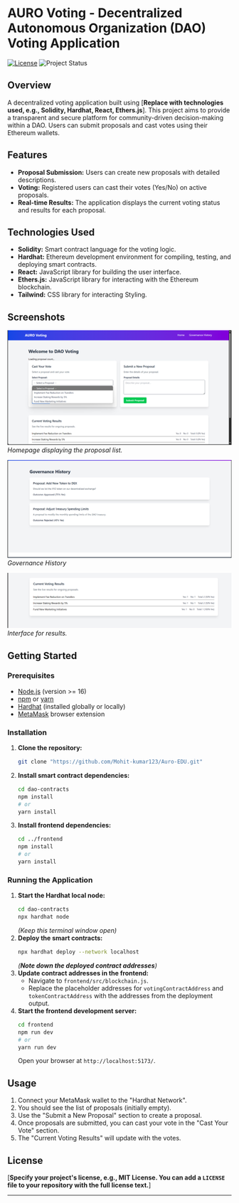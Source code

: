 # AURO Voting - Decentralized Autonomous Organization (DAO) Voting Application

[![License](https://img.shields.io/badge/License-MIT-yellow.svg)](https://opensource.org/licenses/MIT)
![Project Status](https://img.shields.io/badge/Status-Development-yellow)

## Overview

A decentralized voting application built using [**Replace with technologies used, e.g., Solidity, Hardhat, React, Ethers.js**]. This project aims to provide a transparent and secure platform for community-driven decision-making within a DAO. Users can submit proposals and cast votes using their Ethereum wallets.

## Features

* **Proposal Submission:** Users can create new proposals with detailed descriptions.
* **Voting:** Registered users can cast their votes (Yes/No) on active proposals.
* **Real-time Results:** The application displays the current voting status and results for each proposal.


## Technologies Used

* **Solidity:** Smart contract language for the voting logic.
* **Hardhat:** Ethereum development environment for compiling, testing, and deploying smart contracts.
* **React:** JavaScript library for building the user interface.
* **Ethers.js:** JavaScript library for interacting with the Ethereum blockchain.
* **Tailwind:** CSS library for interacting Styling.


## Screenshots



![Homepage Screenshot](screenshots/homepage.png)
_Homepage displaying the proposal list._

![Submit Proposal Screenshot](screenshots/governance.png)
_Governance History_

![Voting Interface Screenshot](screenshots/Results.png)
_Interface for results._


## Getting Started

### Prerequisites

* [Node.js](https://nodejs.org/) (version >= 16)
* [npm](https://www.npmjs.com/) or [yarn](https://yarnpkg.com/)
* [Hardhat](https://hardhat.org/) (installed globally or locally)
* [MetaMask](https://metamask.io/) browser extension

### Installation

1.  **Clone the repository:**
    ```bash
    git clone "https://github.com/Mohit-kumar123/Auro-EDU.git"
    ```
2.  **Install smart contract dependencies:**
    ```bash
    cd dao-contracts
    npm install
    # or
    yarn install
    ```
3.  **Install frontend dependencies:**
    ```bash
    cd ../frontend
    npm install
    # or
    yarn install
    ```

### Running the Application

1.  **Start the Hardhat local node:**
    ```bash
    cd dao-contracts
    npx hardhat node
    ```
    _(Keep this terminal window open)_
2.  **Deploy the smart contracts:**
    ```bash
    npx hardhat deploy --network localhost
    ```
    _(**Note down the deployed contract addresses**)_
3.  **Update contract addresses in the frontend:**
    * Navigate to `frontend/src/blockchain.js`.
    * Replace the placeholder addresses for `votingContractAddress` and `tokenContractAddress` with the addresses from the deployment output.
4.  **Start the frontend development server:**
    ```bash
    cd frontend
    npm run dev
    # or
    yarn run dev
    ```
    Open your browser at `http://localhost:5173/`.

## Usage

1.  Connect your MetaMask wallet to the "Hardhat Network".
2.  You should see the list of proposals (initially empty).
3.  Use the "Submit a New Proposal" section to create a proposal.
4.  Once proposals are submitted, you can cast your vote in the "Cast Your Vote" section.
5.  The "Current Voting Results" will update with the votes.


## License

[**Specify your project's license, e.g., MIT License. You can add a `LICENSE` file to your repository with the full license text.**]


---